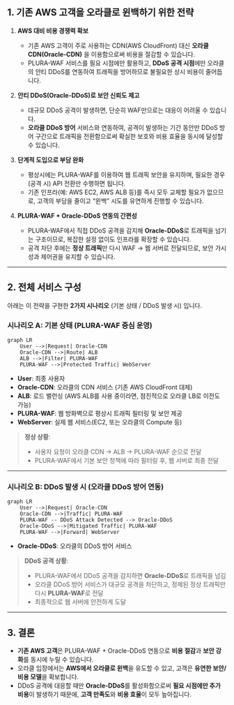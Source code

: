 ## 1. 기존 AWS 고객을 오라클로 윈백하기 위한 전략

1. **AWS 대비 비용 경쟁력 확보**  
   - 기존 AWS 고객이 주로 사용하는 CDN(AWS CloudFront) 대신 **오라클 CDN(Oracle-CDN)** 을 이용함으로써 비용을 절감할 수 있습니다.  
   - PLURA-WAF 서비스를 필요 시점에만 활용하고, **DDoS 공격 시점**에만 오라클의 안티 DDoS를 연동하여 트래픽을 방어하므로 불필요한 상시 비용이 줄어듭니다.

2. **안티 DDoS(Oracle-DDoS)로 보안 신뢰도 제고**  
   - 대규모 DDoS 공격이 발생하면, 단순히 WAF만으로는 대응이 어려울 수 있습니다.  
   - **오라클 DDoS 방어** 서비스와 연동하여, 공격이 발생하는 기간 동안만 DDoS 방어 구간으로 트래픽을 전환함으로써 확실한 보호와 비용 효율을 동시에 달성할 수 있습니다.

3. **단계적 도입으로 부담 완화**  
   - 평상시에는 PLURA-WAF를 이용하여 웹 트래픽 보안을 유지하며, 필요한 경우(공격 시) API 전환만 수행하면 됩니다.  
   - 기존 인프라(예: AWS EC2, AWS ALB 등)를 즉시 모두 교체할 필요가 없으므로, 고객의 부담을 줄이고 “윈백” 시도를 유연하게 진행할 수 있습니다.

4. **PLURA-WAF + Oracle-DDoS 연동의 간편성**  
   - PLURA-WAF에서 직접 DDoS 공격을 감지해 **Oracle-DDoS**로 트래픽을 넘기는 구조이므로, 복잡한 설정 없이도 인프라를 확장할 수 있습니다.  
   - 공격 차단 후에는 **정상 트래픽**만 다시 WAF → 웹 서버로 전달되므로, 보안 가시성과 제어권을 유지할 수 있습니다.

---

## 2. 전체 서비스 구성

아래는 이 전략을 구현한 **2가지 시나리오** (기본 상태 / DDoS 발생 시) 입니다.  

### **시나리오 A: 기본 상태 (PLURA-WAF 중심 운영)**

```mermaid
graph LR
    User -->|Request| Oracle-CDN
    Oracle-CDN -->|Route| ALB
    ALB -->|Filter| PLURA-WAF
    PLURA-WAF -->|Protected Traffic| WebServer
```

- **User**: 최종 사용자  
- **Oracle-CDN**: 오라클의 CDN 서비스 (기존 AWS CloudFront 대체)  
- **ALB**: 로드 밸런싱 (AWS ALB를 사용 중이라면, 점진적으로 오라클 LB로 이전도 가능)  
- **PLURA-WAF**: 웹 방화벽으로 평상시 트래픽 필터링 및 보안 제공  
- **WebServer**: 실제 웹 서비스(EC2, 또는 오라클의 Compute 등)  

> **정상 상황**:  
> - 사용자 요청이 오라클 CDN → ALB → PLURA-WAF 순으로 전달  
> - PLURA-WAF에서 기본 보안 정책에 따라 필터링 후, 웹 서버로 최종 전달  

---

### **시나리오 B: DDoS 발생 시 (오라클 DDoS 방어 연동)**

```mermaid
graph LR
    User -->|Request| Oracle-CDN
    Oracle-CDN -->|Traffic| PLURA-WAF
    PLURA-WAF -- DDoS Attack Detected --> Oracle-DDoS
    Oracle-DDoS -->|Mitigated Traffic| PLURA-WAF
    PLURA-WAF -->|Forward| WebServer
```

- **Oracle-DDoS**: 오라클의 DDoS 방어 서비스  

> **DDoS 공격 상황**:  
> - PLURA-WAF에서 DDoS 공격을 감지하면 **Oracle-DDoS**로 트래픽을 넘김  
> - 오라클 DDoS 방어 서비스가 대규모 공격을 차단하고, 정제된 정상 트래픽만 다시 **PLURA-WAF**로 전달  
> - 최종적으로 웹 서버에 안전하게 도달  

---

## 3. 결론

- **기존 AWS 고객**은 PLURA-WAF + Oracle-DDoS 연동으로 **비용 절감**과 **보안 강화**를 동시에 누릴 수 있습니다.  
- 오라클 입장에서는 **AWS에서 오라클로 윈백**을 유도할 수 있고, 고객은 **유연한 보안/비용 모델**을 확보합니다.  
- DDoS 공격에 대응할 때만 **Oracle-DDoS**를 활성화함으로써 **필요 시점에만 추가 비용**이 발생하기 때문에, **고객 만족도**와 **비용 효율**이 모두 높아집니다.  
